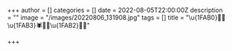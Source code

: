 +++
author = []
categories = []
date = 2022-08-05T22:00:00Z
description = ""
image = "/images/20220806_131908.jpg"
tags = []
title = "\u{1FAB0}🦟🦂\u{1FAB3}🕷🦗🐞\u{1FAB2}🐝🐜"

+++
